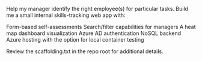 Help my manager identify the right employee(s) for particular tasks. Build me a small internal skills-tracking web app with:

Form-based self-assessments
Search/filter capabilities for managers
A heat map dashboard visualization
Azure AD authentication
NoSQL backend
Azure hosting with the option for local container testing

Review the scaffolding.txt in the repo root for additional details.